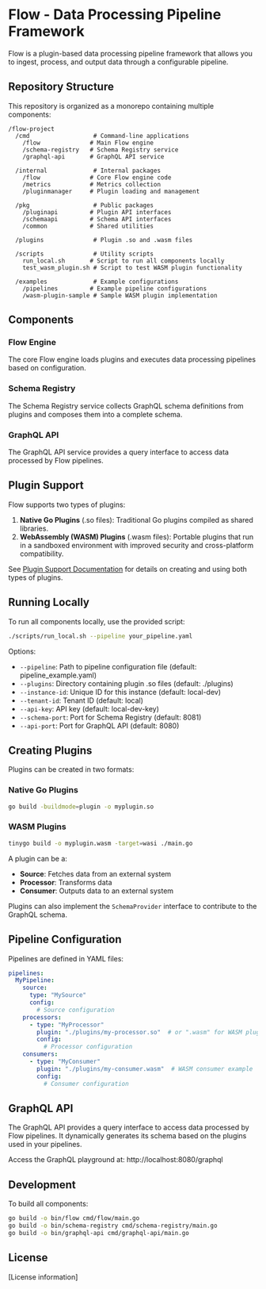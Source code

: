 # Flow - Data Processing Pipeline Framework

Flow is a plugin-based data processing pipeline framework that allows you to ingest, process, and output data through a configurable pipeline.

## Repository Structure

This repository is organized as a monorepo containing multiple components:

```
/flow-project
  /cmd                  # Command-line applications
    /flow              # Main Flow engine
    /schema-registry   # Schema Registry service
    /graphql-api       # GraphQL API service
  
  /internal             # Internal packages
    /flow              # Core Flow engine code
    /metrics           # Metrics collection
    /pluginmanager     # Plugin loading and management
  
  /pkg                  # Public packages
    /pluginapi         # Plugin API interfaces
    /schemaapi         # Schema API interfaces
    /common            # Shared utilities
  
  /plugins              # Plugin .so and .wasm files
  
  /scripts              # Utility scripts
    run_local.sh       # Script to run all components locally
    test_wasm_plugin.sh # Script to test WASM plugin functionality
  
  /examples             # Example configurations
    /pipelines         # Example pipeline configurations
    /wasm-plugin-sample # Sample WASM plugin implementation
```

## Components

### Flow Engine

The core Flow engine loads plugins and executes data processing pipelines based on configuration.

### Schema Registry

The Schema Registry service collects GraphQL schema definitions from plugins and composes them into a complete schema.

### GraphQL API

The GraphQL API service provides a query interface to access data processed by Flow pipelines.

## Plugin Support

Flow supports two types of plugins:

1. **Native Go Plugins** (.so files): Traditional Go plugins compiled as shared libraries.
2. **WebAssembly (WASM) Plugins** (.wasm files): Portable plugins that run in a sandboxed environment with improved security and cross-platform compatibility.

See [Plugin Support Documentation](docs/plugin_support.md) for details on creating and using both types of plugins.

## Running Locally

To run all components locally, use the provided script:

```bash
./scripts/run_local.sh --pipeline your_pipeline.yaml
```

Options:
- `--pipeline`: Path to pipeline configuration file (default: pipeline_example.yaml)
- `--plugins`: Directory containing plugin .so files (default: ./plugins)
- `--instance-id`: Unique ID for this instance (default: local-dev)
- `--tenant-id`: Tenant ID (default: local)
- `--api-key`: API key (default: local-dev-key)
- `--schema-port`: Port for Schema Registry (default: 8081)
- `--api-port`: Port for GraphQL API (default: 8080)

## Creating Plugins

Plugins can be created in two formats:

### Native Go Plugins

```bash
go build -buildmode=plugin -o myplugin.so
```

### WASM Plugins

```bash
tinygo build -o myplugin.wasm -target=wasi ./main.go
```

A plugin can be a:
- **Source**: Fetches data from an external system
- **Processor**: Transforms data
- **Consumer**: Outputs data to an external system

Plugins can also implement the `SchemaProvider` interface to contribute to the GraphQL schema.

## Pipeline Configuration

Pipelines are defined in YAML files:

```yaml
pipelines:
  MyPipeline:
    source:
      type: "MySource"
      config:
        # Source configuration
    processors:
      - type: "MyProcessor"
        plugin: "./plugins/my-processor.so"  # or ".wasm" for WASM plugins
        config:
          # Processor configuration
    consumers:
      - type: "MyConsumer"
        plugin: "./plugins/my-consumer.wasm"  # WASM consumer example
        config:
          # Consumer configuration
```

## GraphQL API

The GraphQL API provides a query interface to access data processed by Flow pipelines. It dynamically generates its schema based on the plugins used in your pipelines.

Access the GraphQL playground at: http://localhost:8080/graphql

## Development

To build all components:

```bash
go build -o bin/flow cmd/flow/main.go
go build -o bin/schema-registry cmd/schema-registry/main.go
go build -o bin/graphql-api cmd/graphql-api/main.go
```

## License

[License information]
